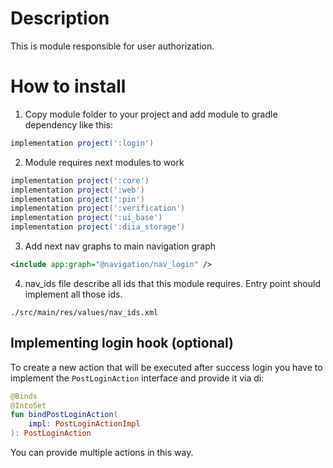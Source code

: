# Description

This is module responsible for user authorization.

# How to install

1. Copy module folder to your project and add module to gradle dependency like this:

```groovy
implementation project(':login')
```

2. Module requires next modules to work

```groovy
implementation project(':core')
implementation project(':web')
implementation project(':pin')
implementation project(':verification')
implementation project(':ui_base')
implementation project(':diia_storage')
```

3. Add next nav graphs to main navigation graph

```xml
<include app:graph="@navigation/nav_login" />
```

4. nav_ids file describe all ids that this module requires. Entry point should implement all those ids.

`./src/main/res/values/nav_ids.xml`

## Implementing login hook (optional)

To create a new action that will be executed after success login you have to implement 
the `PostLoginAction` interface and provide it via di:

```kotlin
@Binds
@IntoSet
fun bindPostLoginAction(
    impl: PostLoginActionImpl
): PostLoginAction
```

You can provide multiple actions in this way.